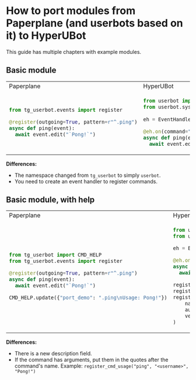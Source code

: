 # How to port modules from Paperplane (and userbots based on it) to HyperUBot
This guide has multiple chapters with example modules.
## Basic module
<table>
<tr>
<td> Paperplane </td> <td> HyperUBot </td>
</tr>
<tr>
<td>

```python
from tg_userbot.events import register

@register(outgoing=True, pattern=r"^.ping")
async def ping(event):
  await event.edit("`Pong!`")
```

</td>
<td>

```python
from userbot import tgclient
from userbot.sysutils.event_handler import EventHandler
  
eh = EventHandler()

@eh.on(command="ping", hasArgs=True, outgoing=True)
async def ping(event):
  await event.edit("`Pong!`")
```

</td>
</tr>
</table>

**Differences:**

- The namespace changed from `tg_userbot` to simply `userbot`.
- You need to create an event handler to register commands.
## Basic module, with help
<table>
<tr>
<td> Paperplane </td> <td> HyperUBot </td>
</tr>
<tr>
<td>

```python
from tg_userbot import CMD_HELP
from tg_userbot.events import register

@register(outgoing=True, pattern=r"^.ping")
async def ping(event):
  await event.edit("`Pong!`")

CMD_HELP.update({"port_demo": ".ping\nUsage: Pong!"})
```

</td>
<td> 

```python
from userbot.sysutils.registration import register_cmd_usage, register_module_desc, register_module_info
from userbot.sysutils.event_handler import EventHandler

eh = EventHandler()

@eh.on(command="ping", hasArgs=True, outgoing=True)
async def ping(event):
  await event.edit("`Pong!`")

register_module_desc("A demonstration module.")
register_cmd_usage("ping", "", "Pong!")
register_module_info(
    name="Demo module",
    authors="You",
    version="1.0"
)
```

</td>
</tr>
</table>

**Differences:**

- There is a new description field.
- If the command has arguments, put them in the quotes after the command's name. Example: `register_cmd_usage("ping", "<username>", "Pong!")`
